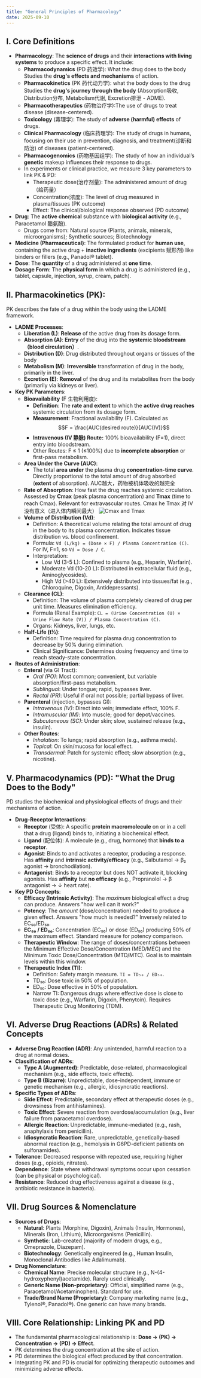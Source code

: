```yaml
---
title: "General Principles of Pharmacology"
date: 2025-09-10
---
```


## I. Core Definitions

*   **Pharmacology**: The **science of drugs** and their **interactions with living systems** to produce a specific effect. It include:
    *   **Pharmacodynamics** (PD 药效学): What the drug does to the body    
        Studies the **drug's effects and mechanisms** of action.
    *   **Pharmacokinetics** (PK 药代动力学): what the body does to the drug
        Studies the **drug's journey through the body** (Absorption吸收, Distribution分布, Metabolism代谢, Excretion排泄 - ADME).
    *   **Pharmacotherapeutics**  (药物治疗学):The use of drugs to treat disease (disease-centered).
    *   **Toxicology** (毒理学): The study of **adverse (harmful) effects** of drugs.
    *   **Clinical Pharmacology** (临床药理学): The study of drugs in humans, focusing on their use in prevention, diagnosis, and treatment(诊断和防治) of diseases (patient-centered).
    *   **Pharmacogenomics** (药物基因组学): The study of how an individual’s **genetic** makeup influences their response to drugs.
    *   In experiments or clinical practice, we measure 3 key parameters to link PK & PD:
        *  Therapeutic dose(治疗剂量): The administered amount of drug（给药量）  
        *  Concentration(浓度): The level of drug measured in plasma/tissues (PK outcome)
        *  Effect: The clinical/biological response observed (PD outcome)
*   **Drug**: The **active chemical** substance with **biological activity** (e.g., Paracetamol 醋氨酚).
    *  Drugs come from: Natural source (Plants, animals, minerals, microorganisms); Synthetic sources; Biotechnology
*   **Medicine (Pharmaceutical)**: The formulated product for **human use**, containing the active drug + **inactive ingredients** (excipients 赋形剂) like binders or fillers (e.g., Panadol® tablet).
*   **Dose**: The **quantity** of a drug administered at **one time**.
*   **Dosage Form**: The **physical form** in which a drug is administered (e.g., tablet, capsule, injection, syrup, cream, patch).

## II. Pharmacokinetics (PK): 

PK describes the fate of a drug within the body using the LADME framework.

*   **LADME Processes**:
    *   **Liberation (L)**: **Release** of the active drug from its dosage form.
    *   **Absorption (A)**: **Entry** of the drug into the **systemic bloodstream （blood circulation）**.
    *   **Distribution (D)**: Drug distributed throughout organs or tissues of the body
    *   **Metabolism (M)**: **Irreversible** transformation of drug in the body, primarily in the liver.
    *   **Excretion (E)**: **Removal** of the drug and its metabolites from the body (primarily via kidneys or liver).
*   **Key PK Parameters**:
    *   **Bioavailability** (F 生物利用度):
        *   **Definition**: The **rate and extent** to which the **active drug reaches** systemic circulation from its dosage form.
        *   **Measurement**: Fractional availability (F). Calculated as $$F = \frac{AUC(desired route)}{AUC(IV)}$$
        *   **Intravenous (IV 静脉) Route:** 100% bioavailability (F=1), direct entry into bloodstream.
        *   Other Routes: F ≤ 1 (≤100%) due to **incomplete absorption** or first-pass metabolism.
    *   **Area Under the Curve (AUC)**:
        *  The total **area under** the plasma drug **concentration-time curve**. Directly proportional to the total amount of drug absorbed (**extent** of absorption). AUC越大，药物被机体吸收的越完全
    *   **Rate of Absorption**: How fast the drug reaches systemic circulation. Assessed by **Cmax** (peak plasma concentration) and **Tmax** (time to reach Cmax). Relevant for extravascular routes. Cmax he Tmax 对 IV没有意义（进入体内瞬间最大）
  ![Cmax and Tmax](picture/image1.png)
    *   **Volume of Distribution (Vd)**:
        *   Definition: A theoretical volume relating the total amount of drug in the body to its plasma concentration. Indicates tissue distribution vs. blood confinement.
        *   Formula: `Vd (L/kg) = (Dose × F) / Plasma Concentration (C)`. For IV, F=1, so `Vd = Dose / C`.
        *   Interpretation:
            *   Low Vd (3-5 L): Confined to plasma (e.g., Heparin, Warfarin).
            *   Moderate Vd (10-20 L): Distributed in extracellular fluid (e.g., Aminoglycosides).
            *   High Vd (>40 L): Extensively distributed into tissues/fat (e.g., Chloroquine, Digoxin, Antidepressants).
    *   **Clearance (CL)**:
        *   Definition: The volume of plasma completely cleared of drug per unit time. Measures elimination efficiency.
        *   Formula (Renal Example): `CL = (Urine Concentration (U) × Urine Flow Rate (V)) / Plasma Concentration (C)`.
        *   Organs: Kidneys, liver, lungs, etc.
    *   **Half-Life (t½)**:
        *   Definition: Time required for plasma drug concentration to decrease by 50% during elimination.
        *   Clinical Significance: Determines dosing frequency and time to reach steady-state concentration.
*   **Routes of Administration**:
    *   **Enteral** (via GI Tract):
        *   *Oral (PO)*: Most common; convenient, but variable absorption/first-pass metabolism.
        *   *Sublingual*: Under tongue; rapid, bypasses liver.
        *   *Rectal (PR)*: Useful if oral not possible; partial bypass of liver.
    *   **Parenteral** (injection, bypasses GI):
        *   *Intravenous (IV)*: Direct into vein; immediate effect, 100% F.
        *   *Intramuscular (IM)*: Into muscle; good for depot/vaccines.
        *   *Subcutaneous (SC)*: Under skin; slow, sustained release (e.g., insulin).
    *   **Other Routes**:
        *   *Inhalation*: To lungs; rapid absorption (e.g., asthma meds).
        *   *Topical*: On skin/mucosa for local effect.
        *   *Transdermal*: Patch for systemic effect; slow absorption (e.g., nicotine).

## V. Pharmacodynamics (PD): "What the Drug Does to the Body"

PD studies the biochemical and physiological effects of drugs and their mechanisms of action.

*   **Drug-Receptor Interactions**:
    *   **Receptor** (受体): A specific **protein macromolecule** on or in a cell that a drug (ligand) binds to, initiating a biochemical effect.
    *   **Ligand** (配位体): A molecule (e.g., drug, hormone) that **binds to a receptor**.
    *   **Agonist**: Binds to and activates a receptor, producing a response. Has **affinity** and **intrinsic activity/efficacy** (e.g., Salbutamol → β₂ agonist → bronchodilation).
    *   **Antagonist**: Binds to a receptor but does NOT activate it, blocking agonists. Has **affinity** but **no efficacy** (e.g., Propranolol → β antagonist → ↓ heart rate).
*   **Key PD Concepts**:
    *   **Efficacy (Intrinsic Activity)**: The *maximum* biological effect a drug can produce. Answers "how well can it work?"
    *   **Potency**: The *amount* (dose/concentration) needed to produce a given effect. Answers "how much is needed?" Inversely related to EC₅₀/ED₅₀.
    *   **EC₅₀ / ED₅₀**: Concentration (EC₅₀) or dose (ED₅₀) producing 50% of the maximum effect. Standard measure for potency comparison.
    *   **Therapeutic Window**: The range of doses/concentrations between the Minimum Effective Dose/Concentration (MED/MEC) and the Minimum Toxic Dose/Concentration (MTD/MTC). Goal is to maintain levels within this window.
    *   **Therapeutic Index (TI)**:
        *   Definition: Safety margin measure. `TI = TD₅₀ / ED₅₀`.
        *   TD₅₀: Dose toxic in 50% of population.
        *   ED₅₀: Dose effective in 50% of population.
        *   Narrow TI: Dangerous drugs where effective dose is close to toxic dose (e.g., Warfarin, Digoxin, Phenytoin). Requires Therapeutic Drug Monitoring (TDM).

## VI. Adverse Drug Reactions (ADRs) & Related Concepts

*   **Adverse Drug Reaction (ADR)**: Any unintended, harmful reaction to a drug at normal doses.
*   **Classification of ADRs**:
    *   **Type A (Augmented)**: Predictable, dose-related, pharmacological mechanism (e.g., side effects, toxic effects).
    *   **Type B (Bizarre)**: Unpredictable, dose-independent, immune or genetic mechanism (e.g., allergic, idiosyncratic reactions).
*   **Specific Types of ADRs**:
    *   **Side Effect**: Predictable, secondary effect at therapeutic doses (e.g., drowsiness from antihistamines).
    *   **Toxic Effect**: Severe reaction from overdose/accumulation (e.g., liver failure from paracetamol overdose).
    *   **Allergic Reaction**: Unpredictable, immune-mediated (e.g., rash, anaphylaxis from penicillin).
    *   **Idiosyncratic Reaction**: Rare, unpredictable, genetically-based abnormal reaction (e.g., hemolysis in G6PD-deficient patients on sulfonamides).
*   **Tolerance**: Decreased response with repeated use, requiring higher doses (e.g., opioids, nitrates).
*   **Dependence**: State where withdrawal symptoms occur upon cessation (can be physical or psychological).
*   **Resistance**: Reduced drug effectiveness against a disease (e.g., antibiotic resistance in bacteria).

## VII. Drug Sources & Nomenclature

*   **Sources of Drugs**:
    *   **Natural**: Plants (Morphine, Digoxin), Animals (Insulin, Hormones), Minerals (Iron, Lithium), Microorganisms (Penicillin).
    *   **Synthetic**: Lab-created (majority of modern drugs, e.g., Omeprazole, Diazepam).
    *   **Biotechnology**: Genetically engineered (e.g., Human Insulin, Monoclonal Antibodies like Adalimumab).
*   **Drug Nomenclature**:
    *   **Chemical Name**: Precise molecular structure (e.g., N-(4-hydroxyphenyl)acetamide). Rarely used clinically.
    *   **Generic Name (Non-proprietary)**: Official, simplified name (e.g., Paracetamol/Acetaminophen). Standard for use.
    *   **Trade/Brand Name (Proprietary)**: Company marketing name (e.g., Tylenol®, Panadol®). One generic can have many brands.

## VIII. Core Relationship: Linking PK and PD

*   The fundamental pharmacological relationship is: **Dose → (PK) → Concentration → (PD) → Effect**.
*   PK determines the drug concentration at the site of action.
*   PD determines the biological effect produced by that concentration.
*   Integrating PK and PD is crucial for optimizing therapeutic outcomes and minimizing adverse effects.
